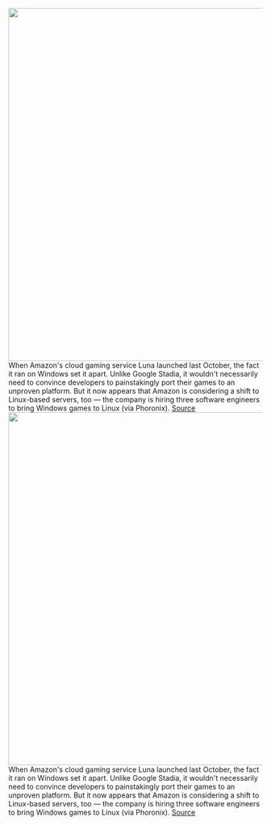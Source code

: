 <img src='https://cdn.vox-cdn.com/thumbor/E8I1Gq-C1B4mpanPfRHAiwq5Bu4=/0x0:861x656/1200x800/filters:focal(363x260:499x396)/cdn.vox-cdn.com/uploads/chorus_image/image/70278733/msedge_r3ufclrsdh.0.jpg' width='700px' /><br/>
When Amazon's cloud gaming service Luna launched last October, the fact it ran on Windows set it apart. Unlike Google Stadia, it wouldn't necessarily need to convince developers to painstakingly port their games to an unproven platform. But it now appears that Amazon is considering a shift to Linux-based servers, too — the company is hiring three software engineers to bring Windows games to Linux (via Phoronix).
<a href='https://www.theverge.com/2021/12/15/22827185/amazon-luna-linux-windows-proton-cloud-gaming-jobs-hiring'> Source <a/><img src='https://cdn.vox-cdn.com/thumbor/E8I1Gq-C1B4mpanPfRHAiwq5Bu4=/0x0:861x656/1200x800/filters:focal(363x260:499x396)/cdn.vox-cdn.com/uploads/chorus_image/image/70278733/msedge_r3ufclrsdh.0.jpg' width='700px' /><br/>
When Amazon's cloud gaming service Luna launched last October, the fact it ran on Windows set it apart. Unlike Google Stadia, it wouldn't necessarily need to convince developers to painstakingly port their games to an unproven platform. But it now appears that Amazon is considering a shift to Linux-based servers, too — the company is hiring three software engineers to bring Windows games to Linux (via Phoronix).
<a href='https://www.theverge.com/2021/12/15/22827185/amazon-luna-linux-windows-proton-cloud-gaming-jobs-hiring'> Source <a/>
